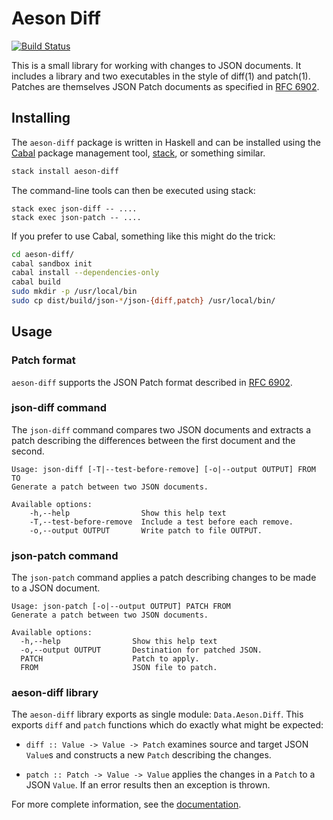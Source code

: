 Aeson Diff
==========

[![Build Status][badge]][status]

This is a small library for working with changes to JSON documents. It
includes a library and two executables in the style of diff(1) and
patch(1). Patches are themselves JSON Patch documents as specified in
[RFC 6902][3].

Installing
----------

The `aeson-diff` package is written in Haskell and can be installed using the
[Cabal][1] package management tool, [stack][2], or something similar.

````bash
stack install aeson-diff
````

The command-line tools can then be executed using stack:

````
stack exec json-diff -- ....
stack exec json-patch -- ....
````

If you prefer to use Cabal, something like this might do the trick:

````bash
cd aeson-diff/
cabal sandbox init
cabal install --dependencies-only
cabal build
sudo mkdir -p /usr/local/bin
sudo cp dist/build/json-*/json-{diff,patch} /usr/local/bin/
````

Usage
-----

### Patch format

`aeson-diff` supports the JSON Patch format described in
[RFC 6902][3].

### json-diff command

The `json-diff` command compares two JSON documents and extracts a patch
describing the differences between the first document and the second.

````
Usage: json-diff [-T|--test-before-remove] [-o|--output OUTPUT] FROM TO
Generate a patch between two JSON documents.

Available options:
    -h,--help                Show this help text
    -T,--test-before-remove  Include a test before each remove.
    -o,--output OUTPUT       Write patch to file OUTPUT.
````

### json-patch command

The `json-patch` command applies a patch describing changes to be made to
a JSON document.

````
Usage: json-patch [-o|--output OUTPUT] PATCH FROM
Generate a patch between two JSON documents.

Available options:
  -h,--help                Show this help text
  -o,--output OUTPUT       Destination for patched JSON.
  PATCH                    Patch to apply.
  FROM                     JSON file to patch.
````

### aeson-diff library

The `aeson-diff` library exports as single module: `Data.Aeson.Diff`. This
exports `diff` and `patch` functions which do exactly what might be expected:

- `diff :: Value -> Value -> Patch` examines source and target JSON `Value`s
and constructs a new `Patch` describing the changes.

- `patch :: Patch -> Value -> Value` applies the changes in a `Patch` to a JSON
`Value`. If an error results then an exception is thrown.

For more complete information, see the [documentation][docs].

[badge]: https://travis-ci.org/thsutton/aeson-diff.svg?branch=master
[status]: https://travis-ci.org/thsutton/aeson-diff
[docs]: https://hackage.haskell.org/package/aeson-diff/docs/Data-Aeson-Diff.html
[1]: https://wiki.haskell.org/Cabal-Install
[2]: http://haskellstack.org/
[3]: http://tools.ietf.org/html/rfc6902
